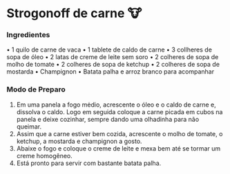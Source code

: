 # Strogonoff de carne :cow:

### Ingredientes

• 1 quilo de carne de vaca 
• 1 tablete de caldo de carne
• 3 collheres de sopa de óleo
• 2 latas de creme de leite sem soro
• 2 colheres de sopa de molho de tomate
• 2 colheres de sopa de ketchup
• 2 colheres de sopa de mostarda
 • Champignon
 • Batata palha e arroz branco para acompanhar



### Modo de Preparo

1. Em uma panela a fogo mėdio, acrescente o óleo e o caldo de carne e, dissolva o caldo. Logo em seguida coloque a carne picada em cubos na panela e deixe cozinhar, sempre dando uma olhadinha  para não queimar.
2. Assim que a carne estiver bem cozida, acrescente o molho de tomate, o ketchup, a mostarda e champignon a gosto.
3. Abaixe o fogo e coloque o creme de leite e mexa bem até se tormar um creme homogêneo.
4. Está pronto para servir com bastante batata palha.
